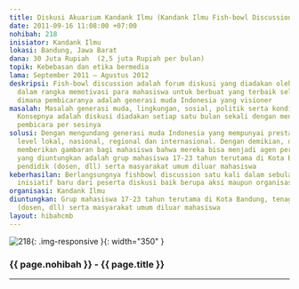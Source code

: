 ```yaml
---
title: Diskusi Akuarium Kandank Ilmu (Kandank Ilmu Fish-bowl Discussion)
date: 2011-09-16 11:08:00 +07:00
nohibah: 218
inisiator: Kandank Ilmu
lokasi: Bandung, Jawa Barat
dana: 30 Juta Rupiah  (2,5 juta Rupiah per bulan)
topik: Kebebasan dan etika bermedia
lama: September 2011 – Agustus 2012
deskripsi: Fish-bowl discussion adalah forum diskusi yang diadakan oleh Kandank Ilmu
  dalam rangka memotivasi para mahasiswa untuk berbuat yang terbaik selama berkuliah
  dimana pembicaranya adalah generasi muda Indonesia yang visioner
masalah: Masalah generasi muda, lingkungan, sosial, politik serta kondisi bangsa.
  Konsepnya adalah diskusi diadakan setiap satu bulan sekali dengan mengundang dua
  pembicara per sesinya
solusi: Dengan mengundang generasi muda Indonesia yang mempunyai prestasi baik di
  level lokal, nasional, regional dan internasional. Dengan demikian, diharapkan dapat
  memberikan gambaran bagi mahasiswa bahwa mereka bisa menjadi agen perubahan. Pihak
  yang diuntungkan adalah grup mahasiswa 17-23 tahun terutama di Kota Bandung, tenaga
  pendidik (dosen, dll) serta masyarakat umum diluar mahasiswa
keberhasilan: Berlangsungnya fishbowl discussion satu kali dalam sebulan dan adanya
  inisiatif baru dari peserta diskusi baik berupa aksi maupun organisasi
organisasi: Kandank Ilmu
diuntungkan: Grup mahasiswa 17-23 tahun terutama di Kota Bandung, tenaga pendidik
  (dosen, dll) serta masyarakat umum diluar mahasiswa
layout: hibahcmb
---
```


![218](/static/img/hibahcmb/218.png){: .img-responsive }{: width="350" }

### {{ page.nohibah }} - {{ page.title }}

---
